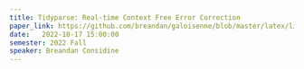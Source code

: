 ```yaml
---
title: Tidyparse: Real-time Context Free Error Correction
paper_link: https://github.com/breandan/galoisenne/blob/master/latex/live/acmart.pdf
date:   2022-10-17 15:00:00
semester: 2022 Fall
speaker: Breandan Considine
---
```


